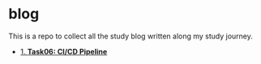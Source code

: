 # blog
This is a repo to collect all the study blog written along my study journey. 


- [1. **Task06: CI/CD Pipeline**](https://github.com/y25xiang/blog/blob/master/CICD.md)
